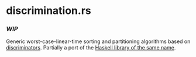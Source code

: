 # discrimination.rs

### ***WIP***

Generic worst-case-linear-time sorting and partitioning algorithms based on [discrim](http://www.diku.dk/hjemmesider/ansatte/henglein/papers/henglein2011c.pdf)[inators](http://www.diku.dk/hjemmesider/ansatte/henglein/papers/henglein2011c.pdf).
Partially a port of the [Haskell library of the same name](https://github.com/ekmett/discrimination).
